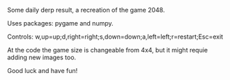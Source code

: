 Some daily derp result, a recreation of the game 2048.

Uses packages: pygame and numpy.

Controls: w,up=up;d,right=right;s,down=down;a,left=left;r=restart;Esc=exit

At the code the game size is changeable from 4x4, but it might requie adding new images too.

Good luck and have fun!
